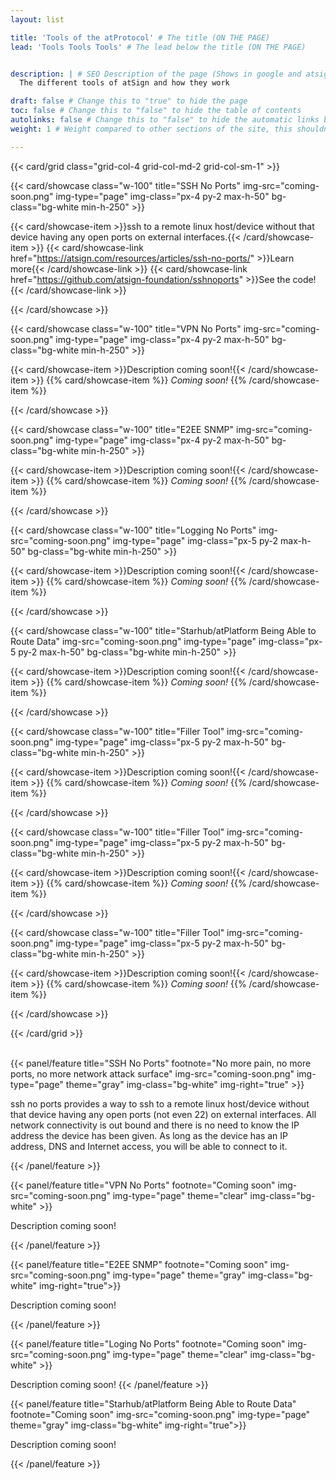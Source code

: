 ```yaml
---
layout: list

title: 'Tools of the atProtocol' # The title (ON THE PAGE)
lead: 'Tools Tools Tools' # The lead below the title (ON THE PAGE)


description: | # SEO Description of the page (Shows in google and atsign.dev search)
  The different tools of atSign and how they work

draft: false # Change this to "true" to hide the page
toc: false # Change this to "false" to hide the table of contents
autolinks: false # Change this to "false" to hide the automatic links below your content
weight: 1 # Weight compared to other sections of the site, this shouldn't affect anything on the facade

---
```


{{< card/grid class="grid-col-4 grid-col-md-2 grid-col-sm-1" >}}

  {{< card/showcase class="w-100" title="SSH No Ports" img-src="coming-soon.png" img-type="page" img-class="px-4 py-2 max-h-50" bg-class="bg-white min-h-250" >}}

  {{< card/showcase-item >}}ssh to a remote linux host/device without that device having any open ports on external interfaces.{{< /card/showcase-item >}}
  {{< card/showcase-link href="https://atsign.com/resources/articles/ssh-no-ports/" >}}Learn more{{< /card/showcase-link >}}
  {{< card/showcase-link href="https://github.com/atsign-foundation/sshnoports" >}}See the code!{{< /card/showcase-link >}}

  {{< /card/showcase >}}

  {{< card/showcase class="w-100" title="VPN No Ports" img-src="coming-soon.png" img-type="page" img-class="px-4 py-2 max-h-50" bg-class="bg-white min-h-250" >}}

  {{< card/showcase-item >}}Description coming soon!{{< /card/showcase-item >}}
  {{% card/showcase-item %}} _Coming soon!_ {{% /card/showcase-item %}}

  {{< /card/showcase >}}

  {{< card/showcase class="w-100" title="E2EE SNMP" img-src="coming-soon.png" img-type="page" img-class="px-4 py-2 max-h-50" bg-class="bg-white min-h-250" >}}

  {{< card/showcase-item >}}Description coming soon!{{< /card/showcase-item >}}
  {{% card/showcase-item %}} _Coming soon!_ {{% /card/showcase-item %}}

  {{< /card/showcase >}}

  
  {{< card/showcase class="w-100" title="Logging No Ports" img-src="coming-soon.png" img-type="page" img-class="px-5 py-2 max-h-50" bg-class="bg-white min-h-250" >}}

  {{< card/showcase-item >}}Description coming soon!{{< /card/showcase-item >}}
  {{% card/showcase-item %}} _Coming soon!_ {{% /card/showcase-item %}}

  {{< /card/showcase >}}

  {{< card/showcase class="w-100" title="Starhub/atPlatform Being Able to Route Data" img-src="coming-soon.png" img-type="page" img-class="px-5 py-2 max-h-50" bg-class="bg-white min-h-250" >}}

  {{< card/showcase-item >}}Description coming soon!{{< /card/showcase-item >}}
  {{% card/showcase-item %}} _Coming soon!_ {{% /card/showcase-item %}}

  {{< /card/showcase >}}

  {{< card/showcase class="w-100" title="Filler Tool" img-src="coming-soon.png" img-type="page" img-class="px-5 py-2 max-h-50" bg-class="bg-white min-h-250" >}}

  {{< card/showcase-item >}}Description coming soon!{{< /card/showcase-item >}}
  {{% card/showcase-item %}} _Coming soon!_ {{% /card/showcase-item %}}

  {{< /card/showcase >}}

  {{< card/showcase class="w-100" title="Filler Tool" img-src="coming-soon.png" img-type="page" img-class="px-5 py-2 max-h-50" bg-class="bg-white min-h-250" >}}

  {{< card/showcase-item >}}Description coming soon!{{< /card/showcase-item >}}
  {{% card/showcase-item %}} _Coming soon!_ {{% /card/showcase-item %}}

  {{< /card/showcase >}}

  {{< card/showcase class="w-100" title="Filler Tool" img-src="coming-soon.png" img-type="page" img-class="px-5 py-2 max-h-50" bg-class="bg-white min-h-250" >}}

  {{< card/showcase-item >}}Description coming soon!{{< /card/showcase-item >}}
  {{% card/showcase-item %}} _Coming soon!_ {{% /card/showcase-item %}}

  {{< /card/showcase >}}
  
{{< /card/grid >}}  
</br>

{{< panel/feature title="SSH No Ports" footnote="No more pain, no more ports, no more network attack surface" img-src="coming-soon.png" img-type="page" theme="gray" img-class="bg-white" img-right="true" >}}

  ssh no ports provides a way to ssh to a remote linux host/device without that device having any open ports (not even 22) on external interfaces. All network connectivity is out bound and there is no need to know the IP address the device has been given. As long as the device has an IP address, DNS and Internet access, you will be able to connect to it.

{{< /panel/feature >}}

{{< panel/feature title="VPN No Ports" footnote="Coming soon" img-src="coming-soon.png" img-type="page" theme="clear" img-class="bg-white" >}}

  Description coming soon!

{{< /panel/feature >}}

{{< panel/feature title="E2EE SNMP" footnote="Coming soon" img-src="coming-soon.png" img-type="page" theme="gray" img-class="bg-white" img-right="true">}}

Description coming soon!

{{< /panel/feature >}}

{{< panel/feature title="Loging No Ports" footnote="Coming soon" img-src="coming-soon.png" img-type="page" theme="clear" img-class="bg-white" >}}

Description coming soon!
{{< /panel/feature >}}

{{< panel/feature title="Starhub/atPlatform Being Able to Route Data" footnote="Coming soon" img-src="coming-soon.png" img-type="page" theme="gray" img-class="bg-white" img-right="true">}}

Description coming soon!

{{< /panel/feature >}}
